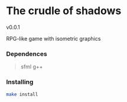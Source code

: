 # The crudle of shadows

v0.0.1

RPG-like game with isometric graphics

### Dependences
>sfml
>g++

### Installing

 ```bash
make install

 ```